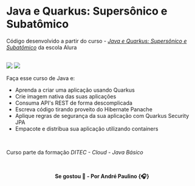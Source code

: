 # Java e Quarkus: Supersônico e Subatômico

Código desenvolvido a partir do curso - [_Java e Quarkus: Supersônico e Subatômico_](https://alura.com.br/course/java-supersonico-subatomico-quarkus) da escola Alura

<br>

<img src="https://img.shields.io/badge/Java-ED8B00?style=for-the-badge&logo=openjdk&logoColor=white"/>
<img src="https://img.shields.io/badge/quarkus-%234794EB.svg?style=for-the-badge&logo=quarkus&logoColor=white"/>

Faça esse curso de Java e:

- Aprenda a criar uma aplicação usando Quarkus
- Crie imagem nativa das suas aplicações
- Consuma API's REST de forma descomplicada
- Escreva código tirando proveito do Hibernate Panache
- Aplique regras de segurança da sua aplicação com Quarkus Security JPA
- Empacote e distribua sua aplicação utilizando containers

<br>

Curso parte da formação _DITEC - Cloud - Java Básico_

<br>

<p align="center"><b>
Se gostou 🌟 - Por André Paulino {🎧}
</b></p>
